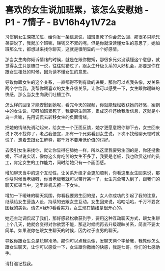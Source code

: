 # 喜欢的女生说加班累，该怎么安慰她 - P1 - 7情子 - BV16h4y1V72a

习惯到女生深夜加班，给你发一条信息说，加班累死了你会怎么回，那很多只能兄弟要说了，我就加个班嘛，赚钱又不累的呢，但是你就没读懂女生的意思了，她加班那么忙，都想过来找你聊天，这就是很明显的一个好感情。

那当女生向你倾诉情绪的时候，就是在跟你撒娇，那很多兄弟没读懂这个意思，就觉得女生只是随口一说，往往就错过了，跟女生升级关系的大好机会，那要是你在跟女生相处的时候，因为读不懂女生的意思。

导致你跟女生的这个关系，一直都得不到有效的进展，那你可以点我头像，发关系两个字给我，我帮你跟喜欢的女生升级关系，让你可以感受一下，女生跟你暧昧的快感，那么当女生向我们吐槽工作。

怎么样的回复才能安慰到她呢，看完今天的视频，你就能轻松收获她的好感，案例中的女生说，哎呀加班累死了，我要男生回答，累成这样还给我发信息，这就是小鸟一言嘛，先用调侃去转移女生的负面情绪。

把她的情绪先调动起来，给女生一个正面反馈，她才更愿意跟你聊下去，女生回来说下次不找你了，老占我便宜，那有一个兄弟看到女生说，下次不找他聊天顿时就慌了，想着去跟女生解释，那千万不要用低价值的讨好。

去吸引女生来找你，就让你显得在舔她一样，所以这里我要男生回的是，你还挺傲娇，不过说实话，像你这么肯吃苦的女生不多了，我要是老板，我也欣赏这样的员工，肯定女生的工作能力，同时给她只有一个画面感。

增加聊天当中的这个互动性，让关系升级才会更加顺利，你看这里女生回来说，那你啥时候当老板呀，你当老板我就可以带行某一了，女生完全带入到了，跟我们的聊天框架当中，这里趁机去撩一下女生。

增加一下暧昧的聊天氛围，你看我要男生回的是，女人你成功的引起了我的注意，继续给女生营造人设，持续的去跟女生互动，女生回来说，哈哈哈哈，千万不要贪图我的美色，请先V我50看看实力，女生现在情绪是很开心的。

她还主动调侃起了我们，那好感轻松收获到手，要用这种互动聊天方式，跟女生聊上个几天，她就会变得对你欲罢不能，那这时候呢再去升级暧昧关系，简直不要太简单，如果说你在跟女生聊天的时候，因为过于直男的聊天。

导致你跟女生总是尬聊冷场，那你可以点我头像，发聊天两个字给我，我教你怎么跟女生聊天，让你可以感受一下，女生跟你撒娇的快感，我是七哥，你们的七感助手。

请打温记找我。